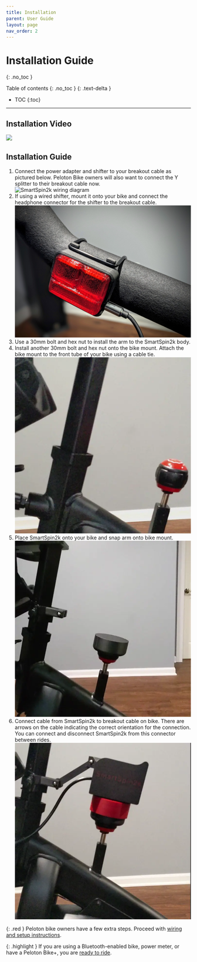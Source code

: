```yaml
---
title: Installation
parent: User Guide
layout: page
nav_order: 2
---
```

# Installation Guide
{: .no_toc }

Table of contents
{: .no_toc }
{: .text-delta }
- TOC
{:toc}
---


## Installation Video
![](https://www.youtube.com/watch?v=yVXgECHQq3w)

## Installation Guide
1. Connect the power adapter and shifter to your breakout cable as pictured below.  Peloton Bike owners will also want to connect the Y splitter to their 
breakout cable now.  
    ![SmartSpin2k wiring diagram](../images/wiring_diagram.svg)
1. If using a wired shifter, mount it onto your bike and connect the headphone connector for the shifter to the breakout cable.
    ![Wired shifter mounted on handlebar](../images/shifter.jpg)
1. Use a 30mm bolt and hex nut to install the arm to the SmartSpin2k body.
1. Install another 30mm bolt and hex nut onto the bike mount.  Attach the bike mount to the front tube of your bike using a cable tie.
    ![](../images/yoke_mounting.webp)
1. Place SmartSpin2k onto your bike and snap arm onto bike mount.
![Mount SS2K on Bike](../images/attach_smartspin2k.webp)
1. Connect cable from SmartSpin2k to breakout cable on bike.  There are arrows on the cable indicating the correct orientation for the connection. You can connect and disconnect SmartSpin2k from this connector between rides.
    ![DIN Connector](../images/breakout_cable.webp)

{: .red }
Peloton bike owners have a few extra steps.  Proceed with [wiring and setup instructions](peloton).

{: .highlight }
If you are using a Bluetooth-enabled bike, power meter, or have a Peloton Bike+, you are [ready to ride](initial-setup). 